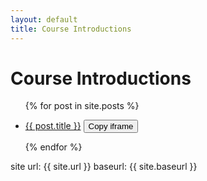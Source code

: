 ```yaml
---
layout: default
title: Course Introductions
---
```


# Course Introductions

<ul>
{% for post in site.posts %}
  <li>
    <p>
      <a href="{{ site.url }}/{{ site.baseurl }}/{{ post.url }}">{{ post.title }}</a>
      <button class="copy-button" onclick="copyIframe('{{ site.url }}/{{ post.url }}')">Copy iframe</button>
    </p>
  </li>
{% endfor %}
</ul>
site url: {{ site.url }}
baseurl: {{ site.baseurl }}

